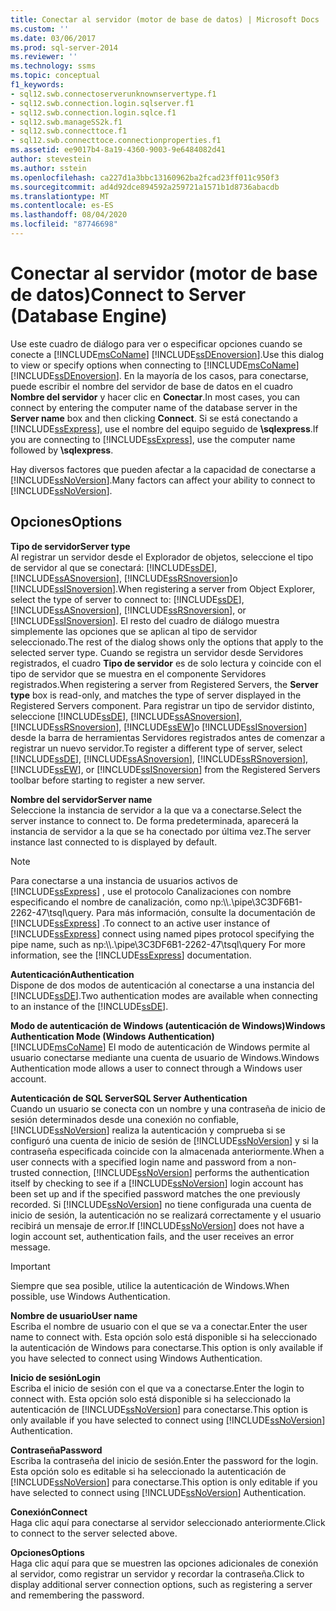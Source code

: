 ```yaml
---
title: Conectar al servidor (motor de base de datos) | Microsoft Docs
ms.custom: ''
ms.date: 03/06/2017
ms.prod: sql-server-2014
ms.reviewer: ''
ms.technology: ssms
ms.topic: conceptual
f1_keywords:
- sql12.swb.connectoserverunknownservertype.f1
- sql12.swb.connection.login.sqlserver.f1
- sql12.swb.connection.login.sqlce.f1
- sql12.swb.manageSS2k.f1
- sql12.swb.connecttoce.f1
- sql12.swb.connecttoce.connectionproperties.f1
ms.assetid: ee9017b4-8a19-4360-9003-9e6484082d41
author: stevestein
ms.author: sstein
ms.openlocfilehash: ca227d1a3bbc13160962ba2fcad23ff011c950f3
ms.sourcegitcommit: ad4d92dce894592a259721a1571b1d8736abacdb
ms.translationtype: MT
ms.contentlocale: es-ES
ms.lasthandoff: 08/04/2020
ms.locfileid: "87746698"
---
```

# <a name="connect-to-server-database-engine"></a><span data-ttu-id="19142-102">Conectar al servidor (motor de base de datos)</span><span class="sxs-lookup"><span data-stu-id="19142-102">Connect to Server (Database Engine)</span></span>
  <span data-ttu-id="19142-103">Use este cuadro de diálogo para ver o especificar opciones cuando se conecte a [!INCLUDE[msCoName](../../includes/msconame-md.md)] [!INCLUDE[ssDEnoversion](../../includes/ssdenoversion-md.md)].</span><span class="sxs-lookup"><span data-stu-id="19142-103">Use this dialog to view or specify options when connecting to [!INCLUDE[msCoName](../../includes/msconame-md.md)] [!INCLUDE[ssDEnoversion](../../includes/ssdenoversion-md.md)].</span></span> <span data-ttu-id="19142-104">En la mayoría de los casos, para conectarse, puede escribir el nombre del servidor de base de datos en el cuadro **Nombre del servidor** y hacer clic en **Conectar**.</span><span class="sxs-lookup"><span data-stu-id="19142-104">In most cases, you can connect by entering the computer name of the database server in the **Server name** box and then clicking **Connect**.</span></span> <span data-ttu-id="19142-105">Si se está conectando a [!INCLUDE[ssExpress](../../includes/ssexpress-md.md)], use el nombre del equipo seguido de **\sqlexpress**.</span><span class="sxs-lookup"><span data-stu-id="19142-105">If you are connecting to [!INCLUDE[ssExpress](../../includes/ssexpress-md.md)], use the computer name followed by **\sqlexpress**.</span></span>  
  
 <span data-ttu-id="19142-106">Hay diversos factores que pueden afectar a la capacidad de conectarse a [!INCLUDE[ssNoVersion](../../includes/ssnoversion-md.md)].</span><span class="sxs-lookup"><span data-stu-id="19142-106">Many factors can affect your ability to connect to [!INCLUDE[ssNoVersion](../../includes/ssnoversion-md.md)].</span></span>  
  
## <a name="options"></a><span data-ttu-id="19142-107">Opciones</span><span class="sxs-lookup"><span data-stu-id="19142-107">Options</span></span>  
 <span data-ttu-id="19142-108">**Tipo de servidor**</span><span class="sxs-lookup"><span data-stu-id="19142-108">**Server type**</span></span>  
 <span data-ttu-id="19142-109">Al registrar un servidor desde el Explorador de objetos, seleccione el tipo de servidor al que se conectará: [!INCLUDE[ssDE](../../includes/ssde-md.md)], [!INCLUDE[ssASnoversion](../../includes/ssasnoversion-md.md)], [!INCLUDE[ssRSnoversion](../../includes/ssrsnoversion-md.md)]o [!INCLUDE[ssISnoversion](../../includes/ssisnoversion-md.md)].</span><span class="sxs-lookup"><span data-stu-id="19142-109">When registering a server from Object Explorer, select the type of server to connect to: [!INCLUDE[ssDE](../../includes/ssde-md.md)], [!INCLUDE[ssASnoversion](../../includes/ssasnoversion-md.md)], [!INCLUDE[ssRSnoversion](../../includes/ssrsnoversion-md.md)], or [!INCLUDE[ssISnoversion](../../includes/ssisnoversion-md.md)].</span></span> <span data-ttu-id="19142-110">El resto del cuadro de diálogo muestra simplemente las opciones que se aplican al tipo de servidor seleccionado.</span><span class="sxs-lookup"><span data-stu-id="19142-110">The rest of the dialog shows only the options that apply to the selected server type.</span></span> <span data-ttu-id="19142-111">Cuando se registra un servidor desde Servidores registrados, el cuadro **Tipo de servidor** es de solo lectura y coincide con el tipo de servidor que se muestra en el componente Servidores registrados.</span><span class="sxs-lookup"><span data-stu-id="19142-111">When registering a server from Registered Servers, the **Server type** box is read-only, and matches the type of server displayed in the Registered Servers component.</span></span> <span data-ttu-id="19142-112">Para registrar un tipo de servidor distinto, seleccione [!INCLUDE[ssDE](../../includes/ssde-md.md)], [!INCLUDE[ssASnoversion](../../includes/ssasnoversion-md.md)], [!INCLUDE[ssRSnoversion](../../includes/ssrsnoversion-md.md)], [!INCLUDE[ssEW](../../includes/ssew-md.md)]o [!INCLUDE[ssISnoversion](../../includes/ssisnoversion-md.md)] desde la barra de herramientas Servidores registrados antes de comenzar a registrar un nuevo servidor.</span><span class="sxs-lookup"><span data-stu-id="19142-112">To register a different type of server, select [!INCLUDE[ssDE](../../includes/ssde-md.md)], [!INCLUDE[ssASnoversion](../../includes/ssasnoversion-md.md)], [!INCLUDE[ssRSnoversion](../../includes/ssrsnoversion-md.md)], [!INCLUDE[ssEW](../../includes/ssew-md.md)], or [!INCLUDE[ssISnoversion](../../includes/ssisnoversion-md.md)] from the Registered Servers toolbar before starting to register a new server.</span></span>  
  
 <span data-ttu-id="19142-113">**Nombre del servidor**</span><span class="sxs-lookup"><span data-stu-id="19142-113">**Server name**</span></span>  
 <span data-ttu-id="19142-114">Seleccione la instancia de servidor a la que va a conectarse.</span><span class="sxs-lookup"><span data-stu-id="19142-114">Select the server instance to connect to.</span></span> <span data-ttu-id="19142-115">De forma predeterminada, aparecerá la instancia de servidor a la que se ha conectado por última vez.</span><span class="sxs-lookup"><span data-stu-id="19142-115">The server instance last connected to is displayed by default.</span></span>  
  
> [!NOTE]  
>  <span data-ttu-id="19142-116">Para conectarse a una instancia de usuarios activos de [!INCLUDE[ssExpress](../../includes/ssexpress-md.md)] , use el protocolo Canalizaciones con nombre especificando el nombre de canalización, como np:\\\\.\pipe\3C3DF6B1-2262-47\tsql\query. Para más información, consulte la documentación de [!INCLUDE[ssExpress](../../includes/ssexpress-md.md)] .</span><span class="sxs-lookup"><span data-stu-id="19142-116">To connect to an active user instance of [!INCLUDE[ssExpress](../../includes/ssexpress-md.md)] connect using named pipes protocol specifying the pipe name, such as np:\\\\.\pipe\3C3DF6B1-2262-47\tsql\query For more information, see the [!INCLUDE[ssExpress](../../includes/ssexpress-md.md)] documentation.</span></span>  
  
 <span data-ttu-id="19142-117">**Autenticación**</span><span class="sxs-lookup"><span data-stu-id="19142-117">**Authentication**</span></span>  
 <span data-ttu-id="19142-118">Dispone de dos modos de autenticación al conectarse a una instancia del [!INCLUDE[ssDE](../../includes/ssde-md.md)].</span><span class="sxs-lookup"><span data-stu-id="19142-118">Two authentication modes are available when connecting to an instance of the [!INCLUDE[ssDE](../../includes/ssde-md.md)].</span></span>  
  
 <span data-ttu-id="19142-119">**Modo de autenticación de Windows (autenticación de Windows)**</span><span class="sxs-lookup"><span data-stu-id="19142-119">**Windows Authentication Mode (Windows Authentication)**</span></span>  
 [!INCLUDE[msCoName](../../includes/msconame-md.md)] <span data-ttu-id="19142-120">El modo de autenticación de Windows permite al usuario conectarse mediante una cuenta de usuario de Windows.</span><span class="sxs-lookup"><span data-stu-id="19142-120">Windows Authentication mode allows a user to connect through a Windows user account.</span></span>  
  
 <span data-ttu-id="19142-121">**Autenticación de SQL Server**</span><span class="sxs-lookup"><span data-stu-id="19142-121">**SQL Server Authentication**</span></span>  
 <span data-ttu-id="19142-122">Cuando un usuario se conecta con un nombre y una contraseña de inicio de sesión determinados desde una conexión no confiable, [!INCLUDE[ssNoVersion](../../includes/ssnoversion-md.md)] realiza la autenticación y comprueba si se configuró una cuenta de inicio de sesión de [!INCLUDE[ssNoVersion](../../includes/ssnoversion-md.md)] y si la contraseña especificada coincide con la almacenada anteriormente.</span><span class="sxs-lookup"><span data-stu-id="19142-122">When a user connects with a specified login name and password from a non-trusted connection, [!INCLUDE[ssNoVersion](../../includes/ssnoversion-md.md)] performs the authentication itself by checking to see if a [!INCLUDE[ssNoVersion](../../includes/ssnoversion-md.md)] login account has been set up and if the specified password matches the one previously recorded.</span></span> <span data-ttu-id="19142-123">Si [!INCLUDE[ssNoVersion](../../includes/ssnoversion-md.md)] no tiene configurada una cuenta de inicio de sesión, la autenticación no se realizará correctamente y el usuario recibirá un mensaje de error.</span><span class="sxs-lookup"><span data-stu-id="19142-123">If [!INCLUDE[ssNoVersion](../../includes/ssnoversion-md.md)] does not have a login account set, authentication fails, and the user receives an error message.</span></span>  
  
> [!IMPORTANT]  
>  <span data-ttu-id="19142-124">Siempre que sea posible, utilice la autenticación de Windows.</span><span class="sxs-lookup"><span data-stu-id="19142-124">When possible, use Windows Authentication.</span></span>  
  
 <span data-ttu-id="19142-125">**Nombre de usuario**</span><span class="sxs-lookup"><span data-stu-id="19142-125">**User name**</span></span>  
 <span data-ttu-id="19142-126">Escriba el nombre de usuario con el que se va a conectar.</span><span class="sxs-lookup"><span data-stu-id="19142-126">Enter the user name to connect with.</span></span> <span data-ttu-id="19142-127">Esta opción solo está disponible si ha seleccionado la autenticación de Windows para conectarse.</span><span class="sxs-lookup"><span data-stu-id="19142-127">This option is only available if you have selected to connect using Windows Authentication.</span></span>  
  
 <span data-ttu-id="19142-128">**Inicio de sesión**</span><span class="sxs-lookup"><span data-stu-id="19142-128">**Login**</span></span>  
 <span data-ttu-id="19142-129">Escriba el inicio de sesión con el que va a conectarse.</span><span class="sxs-lookup"><span data-stu-id="19142-129">Enter the login to connect with.</span></span> <span data-ttu-id="19142-130">Esta opción solo está disponible si ha seleccionado la autenticación de [!INCLUDE[ssNoVersion](../../includes/ssnoversion-md.md)] para conectarse.</span><span class="sxs-lookup"><span data-stu-id="19142-130">This option is only available if you have selected to connect using [!INCLUDE[ssNoVersion](../../includes/ssnoversion-md.md)] Authentication.</span></span>  
  
 <span data-ttu-id="19142-131">**Contraseña**</span><span class="sxs-lookup"><span data-stu-id="19142-131">**Password**</span></span>  
 <span data-ttu-id="19142-132">Escriba la contraseña del inicio de sesión.</span><span class="sxs-lookup"><span data-stu-id="19142-132">Enter the password for the login.</span></span> <span data-ttu-id="19142-133">Esta opción solo es editable si ha seleccionado la autenticación de [!INCLUDE[ssNoVersion](../../includes/ssnoversion-md.md)] para conectarse.</span><span class="sxs-lookup"><span data-stu-id="19142-133">This option is only editable if you have selected to connect using [!INCLUDE[ssNoVersion](../../includes/ssnoversion-md.md)] Authentication.</span></span>  
  
 <span data-ttu-id="19142-134">**Conexión**</span><span class="sxs-lookup"><span data-stu-id="19142-134">**Connect**</span></span>  
 <span data-ttu-id="19142-135">Haga clic aquí para conectarse al servidor seleccionado anteriormente.</span><span class="sxs-lookup"><span data-stu-id="19142-135">Click to connect to the server selected above.</span></span>  
  
 <span data-ttu-id="19142-136">**Opciones**</span><span class="sxs-lookup"><span data-stu-id="19142-136">**Options**</span></span>  
 <span data-ttu-id="19142-137">Haga clic aquí para que se muestren las opciones adicionales de conexión al servidor, como registrar un servidor y recordar la contraseña.</span><span class="sxs-lookup"><span data-stu-id="19142-137">Click to display additional server connection options, such as registering a server and remembering the password.</span></span>  
  
  

